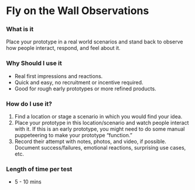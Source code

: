 # Fly on the Wall Observations

### **What is it**

Place your prototype in a real world scenarios and stand back to observe how people interact, respond, and feel about it.

### Why Should I use it

* Real first impressions and reactions.
* Quick and easy, no recruitment or incentive required.&#x20;
* Good for rough early prototypes or more refined products.

### **How do I use it?**

1. Find a location or stage a scenario in which you would find your idea.
2. Place your prototype in this location/scenario and watch people interact with it. If this is an early prototype, you might need to do some manual puppeteering to make your prototype “function.”
3. Record their attempt with notes, photos, and video, if possible. Document success/failures, emotional reactions, surprising use cases, etc.

### **Length of time per test**

* 5 - 10 mins
